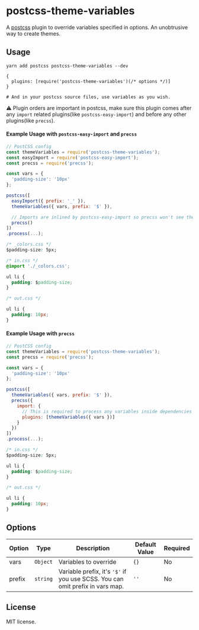 # postcss-theme-variables

A [postcss](http://postcss.org/) plugin to override variables specified in options. An unobtrusive way to create themes.


## Usage

```shell
yarn add postcss postcss-theme-variables --dev

{
  plugins: [require('postcss-theme-variables')(/* options */)]
}

# And in your postcss source files, use variables as you wish.
```

⚠️ Plugin orders are important in postcss, make sure this plugin comes after any `import` related plugins(like `postcss-easy-import`) and before any other plugins(like `precss`).

#### Example Usage with `postcss-easy-import` and `precss`

```js
// PostCSS config
const themeVariables = require('postcss-theme-variables');
const easyImport = require('postcss-easy-import');
const precss = require('precss');

const vars = {
  'padding-size': '10px'
};

postcss([
  easyImport({ prefix: '_' }),
  themeVariables({ vars, prefix: '$' }),

  // Imports are inlined by postcss-easy-import so precss won't see them
  precss()
])
.process(...);
```

```css
/* _colors.css */
$padding-size: 5px;

/* in.css */
@import './_colors.css';

ul li {
  padding: $padding-size;
}
```

```css
/* out.css */

ul li {
  padding: 10px;
}
```

#### Example Usage with `precss`

```js
// PostCSS config
const themeVariables = require('postcss-theme-variables');
const precss = require('precss');

const vars = {
  'padding-size': '10px'
};

postcss([
  themeVariables({ vars, prefix: '$' }),
  precss({
    import: {
      // This is required to process any variables inside dependencies
      plugins: [themeVariables({ vars })]
    }
  })
])
.process(...);
```

```css
/* in.css */
$padding-size: 5px;

ul li {
  padding: $padding-size;
}
```

```css
/* out.css */

ul li {
  padding: 10px;
}
```

## Options

| Option | Type | Description | Default Value | Required |
|------|------|------|--------|--------|
| vars | `Object` | Variables to override | `{}` | No |
| prefix | `string` | Variable prefix, it's `'$'` if you use SCSS. You can omit prefix in vars map. | `''` | No |

## License

MIT license.
